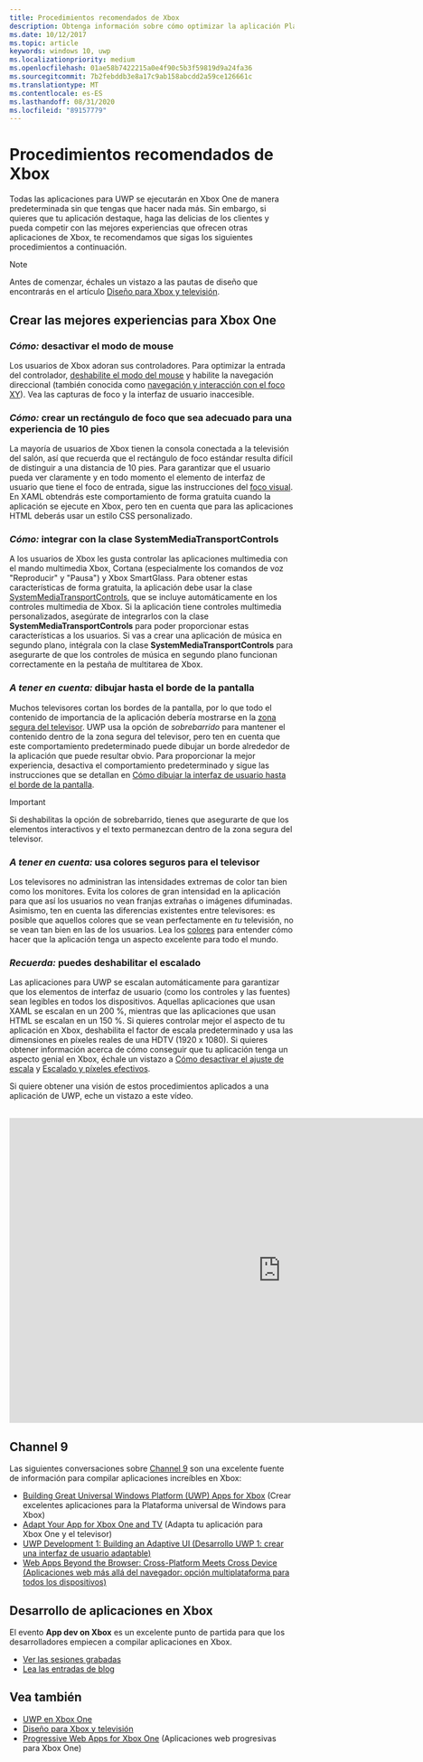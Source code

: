 ```yaml
---
title: Procedimientos recomendados de Xbox
description: Obtenga información sobre cómo optimizar la aplicación Plataforma universal de Windows (UWP) para Xbox One siguiendo estas prácticas recomendadas de desarrollo de Xbox.
ms.date: 10/12/2017
ms.topic: article
keywords: windows 10, uwp
ms.localizationpriority: medium
ms.openlocfilehash: 01ae58b7422215a0e4f90c5b3f59819d9a24fa36
ms.sourcegitcommit: 7b2febddb3e8a17c9ab158abcdd2a59ce126661c
ms.translationtype: MT
ms.contentlocale: es-ES
ms.lasthandoff: 08/31/2020
ms.locfileid: "89157779"
---
```

# <a name="xbox-best-practices"></a>Procedimientos recomendados de Xbox

Todas las aplicaciones para UWP se ejecutarán en Xbox One de manera predeterminada sin que tengas que hacer nada más. Sin embargo, si quieres que tu aplicación destaque, haga las delicias de los clientes y pueda competir con las mejores experiencias que ofrecen otras aplicaciones de Xbox, te recomendamos que sigas los siguientes procedimientos a continuación.
  > [!NOTE]
  > Antes de comenzar, échales un vistazo a las pautas de diseño que encontrarás en el artículo [Diseño para Xbox y televisión](../design/devices/designing-for-tv.md).   

## <a name="to-build-the-best-experiences-for-xbox-one"></a>Crear las mejores experiencias para Xbox One

### <a name="do-turn-off-mouse-mode"></a>*Cómo:* desactivar el modo de mouse

Los usuarios de Xbox adoran sus controladores. Para optimizar la entrada del controlador, [deshabilite el modo del mouse](how-to-disable-mouse-mode.md) y habilite la navegación direccional (también conocida como [navegación y interacción con el foco XY](../design/input/gamepad-and-remote-interactions.md#xy-focus-navigation-and-interaction)). Vea las capturas de foco y la interfaz de usuario inaccesible.

### <a name="do-draw-a-focus-rectangle-that-is-appropriate-for-a-10-foot-experience"></a>*Cómo:* crear un rectángulo de foco que sea adecuado para una experiencia de 10 pies

La mayoría de usuarios de Xbox tienen la consola conectada a la televisión del salón, así que recuerda que el rectángulo de foco estándar resulta difícil de distinguir a una distancia de 10 pies. Para garantizar que el usuario pueda ver claramente y en todo momento el elemento de interfaz de usuario que tiene el foco de entrada, sigue las instrucciones del [foco visual](../design/input/gamepad-and-remote-interactions.md#focus-visual). En XAML obtendrás este comportamiento de forma gratuita cuando la aplicación se ejecute en Xbox, pero ten en cuenta que para las aplicaciones HTML deberás usar un estilo CSS personalizado.

### <a name="do-integrate-with-the-systemmediatransportcontrols-class"></a>*Cómo:* integrar con la clase SystemMediaTransportControls

A los usuarios de Xbox les gusta controlar las aplicaciones multimedia con el mando multimedia Xbox, Cortana (especialmente los comandos de voz "Reproducir" y "Pausa") y Xbox SmartGlass. Para obtener estas características de forma gratuita, la aplicación debe usar la clase [SystemMediaTransportControls](/uwp/api/windows.media.systemmediatransportcontrols), que se incluye automáticamente en los controles multimedia de Xbox. Si la aplicación tiene controles multimedia personalizados, asegúrate de integrarlos con la clase **SystemMediaTransportControls** para poder proporcionar estas características a los usuarios. Si vas a crear una aplicación de música en segundo plano, intégrala con la clase **SystemMediaTransportControls** para asegurarte de que los controles de música en segundo plano funcionan correctamente en la pestaña de multitarea de Xbox.

<!-- ### *Do:* Use adaptive UI to account for snapped apps
One of the unique features of Xbox One is that users can snap apps such as Cortana next to any other app, so your app should respond gracefully when it runs in *fill mode*. Implement [adaptive UI](../get-started/universal-application-platform-guide.md#design-adaptive-ui-with-adaptive-panels) and make sure to test your app during development by snapping an app next to it. -->

### <a name="consider-draw-to-the-edge-of-the-screen"></a>*A tener en cuenta:* dibujar hasta el borde de la pantalla

Muchos televisores cortan los bordes de la pantalla, por lo que todo el contenido de importancia de la aplicación debería mostrarse en la [zona segura del televisor](../design/devices/designing-for-tv.md#tv-safe-area). UWP usa la opción de *sobrebarrido* para mantener el contenido dentro de la zona segura del televisor, pero ten en cuenta que este comportamiento predeterminado puede dibujar un borde alrededor de la aplicación que puede resultar obvio. Para proporcionar la mejor experiencia, desactiva el comportamiento predeterminado y sigue las instrucciones que se detallan en [Cómo dibujar la interfaz de usuario hasta el borde de la pantalla](turn-off-overscan.md).
> [!IMPORTANT]
  > Si deshabilitas la opción de sobrebarrido, tienes que asegurarte de que los elementos interactivos y el texto permanezcan dentro de la zona segura del televisor. 

### <a name="consider-use-tv-safe-colors"></a>*A tener en cuenta:* usa colores seguros para el televisor

Los televisores no administran las intensidades extremas de color tan bien como los monitores. Evita los colores de gran intensidad en la aplicación para que así los usuarios no vean franjas extrañas o imágenes difuminadas. Asimismo, ten en cuenta las diferencias existentes entre televisores: es posible que aquellos colores que se vean perfectamente en *tu* televisión, no se vean tan bien en las de los usuarios. Lea los [colores](../design/devices/designing-for-tv.md#colors) para entender cómo hacer que la aplicación tenga un aspecto excelente para todo el mundo.

### <a name="remember-you-can-disable-scaling"></a>*Recuerda:* puedes deshabilitar el escalado

Las aplicaciones para UWP se escalan automáticamente para garantizar que los elementos de interfaz de usuario (como los controles y las fuentes) sean legibles en todos los dispositivos. Aquellas aplicaciones que usan XAML se escalan en un 200 %, mientras que las aplicaciones que usan HTML se escalan en un 150 %. Si quieres controlar mejor el aspecto de tu aplicación en Xbox, deshabilita el factor de escala predeterminado y usa las dimensiones en píxeles reales de una HDTV (1920 x 1080). Si quieres obtener información acerca de cómo conseguir que tu aplicación tenga un aspecto genial en Xbox, échale un vistazo a [Cómo desactivar el ajuste de escala](disable-scaling.md) y [Escalado y píxeles efectivos](../design/basics/design-and-ui-intro.md#effective-pixels-and-scaling).

Si quiere obtener una visión de estos procedimientos aplicados a una aplicación de UWP, eche un vistazo a este vídeo.
</br>
</br>
<iframe src="https://channel9.msdn.com/Blogs/One-Dev-Minute/Tailoring-your-UWP-app-for-Xbox/player" width="960" height="540" allowFullScreen frameBorder="0"></iframe>

## <a name="channel-9"></a>Channel 9

Las siguientes conversaciones sobre [Channel 9](https://channel9.msdn.com/) son una excelente fuente de información para compilar aplicaciones increíbles en Xbox:

- [Building Great Universal Windows Platform (UWP) Apps for Xbox](https://channel9.msdn.com/Events/Build/2016/B883) (Crear excelentes aplicaciones para la Plataforma universal de Windows para Xbox)
- [Adapt Your App for Xbox One and TV](https://channel9.msdn.com/Events/Build/2016/T651-R1) (Adapta tu aplicación para Xbox One y el televisor)
- [UWP Development 1: Building an Adaptive UI (Desarrollo UWP 1: crear una interfaz de usuario adaptable)](https://channel9.msdn.com/Events/Build/2016/L724-R1)
- [Web Apps Beyond the Browser: Cross-Platform Meets Cross Device (Aplicaciones web más allá del navegador: opción multiplataforma para todos los dispositivos)](https://channel9.msdn.com/Events/Build/2016/B888)

## <a name="app-dev-on-xbox"></a>Desarrollo de aplicaciones en Xbox

El evento **App dev on Xbox** es un excelente punto de partida para que los desarrolladores empiecen a compilar aplicaciones en Xbox.

* [Ver las sesiones grabadas](https://developer.microsoft.com/windows/projects/campaigns/app-dev-on-xbox-event#WatchNow)
* [Lea las entradas de blog](https://developer.microsoft.com/windows/projects/campaigns/app-dev-on-xbox-event#BlogSeries)

## <a name="see-also"></a>Vea también

- [UWP en Xbox One](index.md)
- [Diseño para Xbox y televisión](../design/devices/designing-for-tv.md)
- [Progressive Web Apps for Xbox One](/microsoft-edge/progressive-web-apps/xbox-considerations) (Aplicaciones web progresivas para Xbox One)